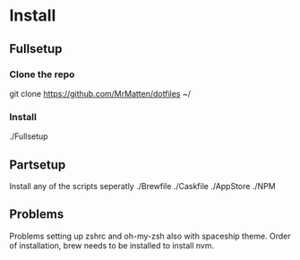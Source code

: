 # Install

## Fullsetup
### Clone the repo
git clone https://github.com/MrMatten/dotfiles ~/

### Install
./Fullsetup

## Partsetup
Install any of the scripts seperatly
./Brewfile
./Caskfile
./AppStore
./NPM

## Problems
Problems setting up zshrc and oh-my-zsh also with spaceship theme. 
Order of installation, brew needs to be installed to install nvm. 
